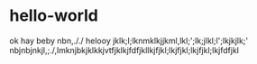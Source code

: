 # hello-world 
ok hay beby
nbn,././
helooy
jklk;l;lknmklkjjkml,lkl;';lk;jlkl;l';lkjkjlk;'
nbjnbjnkjl,;./,lmknjbkjklkkjvtfjklkjfdfjkllkjfjkl;lkjfjkl;lkjfjkl;lkjfdfjkl
